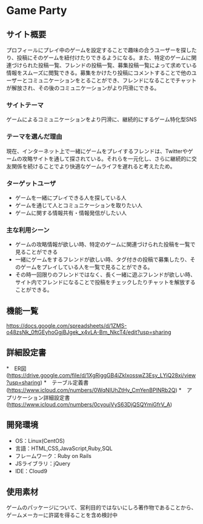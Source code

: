 # Game Party

## サイト概要
プロフィールにプレイ中のゲームを設定することで趣味の合うユーザーを探したり、投稿にそのゲームを紐付けたりできるようになる。また、特定のゲームに関連づけられた投稿一覧、フレンドの投稿一覧、募集投稿一覧によって求めている情報をスムーズに閲覧できる。募集をかけたり投稿にコメントすることで他のユーザーとコミュニケーションをとることができ、フレンドになることでチャットが解放され、その後のコミュニケーションがより円滑にできる。

### サイトテーマ
ゲームによるコミュニケーションをより円滑に、継続的にするゲーム特化型SNS

### テーマを選んだ理由
現在、インターネット上で一緒にゲームをプレイするフレンドは、Twitterやゲームの攻略サイトを通して探されている。それらを一元化し、さらに継続的に交友関係を続けることでより快適なゲームライフを遅れると考えたため。

### ターゲットユーザ
* ゲームを一緒にプレイできる人を探している人
* ゲームを通じて人とコミュニケーションを取りたい人
* ゲームに関する情報共有・情報発信がしたい人

### 主な利用シーン
* ゲームの攻略情報が欲しい時、特定のゲームに関連づけられた投稿を一覧で見ることができる
* 一緒にゲームをするフレンドが欲しい時、タグ付きの投稿で募集したり、そのゲームをプレイしている人を一覧で見ることができる。
* その時一回限りのフレンドではなく、長く一緒に遊ぶフレンドが欲しい時、サイト内でフレンドになることで投稿をチェックしたりチャットを解放することができる。

## 機能一覧
https://docs.google.com/spreadsheets/d/1ZMS-o48zsNk_0ftGEyhoGgjBJgek_x4vLA-Bm_NkcT4/edit?usp=sharing

## 詳細設定書
*　ER図(https://drive.google.com/file/d/1XgRiggGB4iZkIxosswZ3Esy_LYiQ28xi/view?usp=sharing)
*　テーブル定義書(https://www.icloud.com/numbers/0WqNIUhZtHy_CmYenBPlNRb2Q)
*　アプリケーション詳細設定書(https://www.icloud.com/numbers/0cyoujVyS63DjQSQYmiGfrV_A)

## 開発環境
- OS：Linux(CentOS)
- 言語：HTML,CSS,JavaScript,Ruby,SQL
- フレームワーク：Ruby on Rails
- JSライブラリ：jQuery
- IDE：Cloud9

## 使用素材
ゲームのパッケージについて、営利目的ではないにしろ著作物であることから、ゲームメーカーに許諾を得ることを含め検討中
